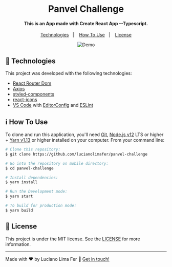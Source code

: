 
<h1 align="center">
        Panvel Challenge
</h1>

<h4 align="center">
  This is an App made with Create React App --Typescript.
</h4>


<p align="center">
  <a href="#rocket-technologies">Technologies</a>&nbsp;&nbsp;&nbsp;|&nbsp;&nbsp;&nbsp;
  <a href="#information_source-how-to-use">How To Use</a>&nbsp;&nbsp;&nbsp;|&nbsp;&nbsp;&nbsp;
  <a href="#memo-license">License</a>
</p>


<p align="center">
  <img alt="Demo" src="https://res.cloudinary.com/dgbrkdrvg/image/upload/v1613684603/printPanvel_suf3uh.png">
</p>

## :rocket: Technologies

This project was developed with the following technologies:

-  [React Router Dom](https://reactrouter.com/web/guides/quick-start)
-  [Axios](https://github.com/axios/axios)
-  [styled-components](https://www.styled-components.com/)
-  [react-icons](https://react-icons.github.io/react-icons/)
-  [VS Code][vc] with [EditorConfig][vceditconfig] and [ESLint][vceslint]

## :information_source: How To Use

To clone and run this application, you'll need [Git](https://git-scm.com), [Node.js v12][nodejs] LTS or higher + [Yarn v1.13][yarn] or higher installed on your computer. From your command line:

```bash
# Clone this repository:
$ git clone https://github.com/lucianolimafer/panvel-challenge

# Go into the repository on mobile directory:
$ cd panvel-challenge

# Install dependencies:
$ yarn install

# Run the Development mode:
$ yarn start

# To build for production mode:
$ yarn build
```

## :memo: License
This project is under the MIT license. See the [LICENSE](https://github.com/lucianolimafer) for more information.

---

Made with ♥ by Luciano Lima Fer :wave: [Get in touch!](https://www.linkedin.com/in/lucianolimafer/)

[nodejs]: https://nodejs.org/
[yarn]: https://yarnpkg.com/
[vc]: https://code.visualstudio.com/
[vceditconfig]: https://marketplace.visualstudio.com/items?itemName=EditorConfig.EditorConfig
[vceslint]: https://marketplace.visualstudio.com/items?itemName=dbaeumer.vscode-eslint
